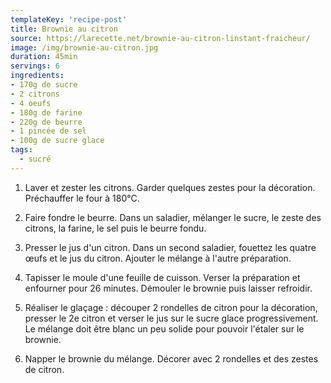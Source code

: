 ```yaml
---
templateKey: 'recipe-post'
title: Brownie au citron
source: https://larecette.net/brownie-au-citron-linstant-fraicheur/
image: /img/brownie-au-citron.jpg
duration: 45min
servings: 6
ingredients:
- 170g de sucre
- 2 citrons
- 4 oeufs
- 180g de farine
- 220g de beurre
- 1 pincée de sel
- 100g de sucre glace
tags:
  - sucré
---
```

1. Laver et zester les citrons. Garder quelques zestes pour la décoration. Préchauffer le four à 180°C.

2. Faire fondre le beurre. Dans un saladier, mélanger le sucre, le zeste des citrons, la farine, le sel puis le beurre fondu.

3. Presser le jus d'un citron. Dans un second saladier, fouettez les quatre œufs et le jus du citron. Ajouter le mélange à l'autre préparation.

4. Tapisser le moule d'une feuille de cuisson. Verser la préparation et enfourner pour 26 minutes. Démouler le brownie puis laisser refroidir.

5. Réaliser le glaçage : découper 2 rondelles de citron pour la décoration, presser le 2e citron et verser le jus sur le sucre glace progressivement. Le mélange doit être blanc un peu solide pour pouvoir l'étaler sur le brownie.

6. Napper le brownie du mélange. Décorer avec 2 rondelles et des zestes de citron.

